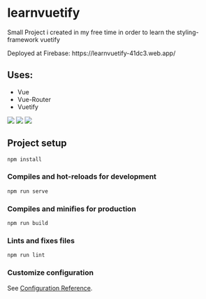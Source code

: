 # learnvuetify

<p>Small Project i created in my free time in order to learn the styling-framework vuetify</p>

<p>Deployed at Firebase: https://learnvuetify-41dc3.web.app/ </p>

<h2>Uses:</h2>
<ul>
  <li>Vue</li>
  <li>Vue-Router</li>  
  <li>Vuetify</li>  
</ul>

<img src="https://user-images.githubusercontent.com/81465646/127073122-4564f32f-bef1-4c7a-a5e6-f2b54b336632.PNG">
<img src="https://user-images.githubusercontent.com/81465646/127073389-f4f33410-8b35-49cc-a6d6-f4b535825fde.png">
<img src="https://user-images.githubusercontent.com/81465646/127073424-f3244db6-15d1-4142-8424-d42229387da7.png">


## Project setup
```
npm install
```

### Compiles and hot-reloads for development
```
npm run serve
```

### Compiles and minifies for production
```
npm run build
```

### Lints and fixes files
```
npm run lint
```

### Customize configuration
See [Configuration Reference](https://cli.vuejs.org/config/).






